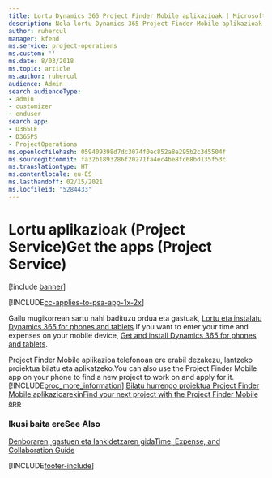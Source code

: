 ```yaml
---
title: Lortu Dynamics 365 Project Finder Mobile aplikazioak | MicrosoftDocs
description: Nola lortu Dynamics 365 Project Finder Mobile aplikazioak
author: ruhercul
manager: kfend
ms.service: project-operations
ms.custom: ''
ms.date: 8/03/2018
ms.topic: article
ms.author: ruhercul
audience: Admin
search.audienceType:
- admin
- customizer
- enduser
search.app:
- D365CE
- D365PS
- ProjectOperations
ms.openlocfilehash: 059409398d7dc3074f0ec852a8e295b2c3d5504f
ms.sourcegitcommit: fa32b1893286f20271fa4ec4be8fc68bd135f53c
ms.translationtype: HT
ms.contentlocale: eu-ES
ms.lasthandoff: 02/15/2021
ms.locfileid: "5284433"
---
```

# <a name="get-the-apps-project-service"></a><span data-ttu-id="5838a-103">Lortu aplikazioak (Project Service)</span><span class="sxs-lookup"><span data-stu-id="5838a-103">Get the apps (Project Service)</span></span>

[!include [banner](../includes/psa-now-project-operations.md)]

[!INCLUDE[cc-applies-to-psa-app-1x-2x](../includes/cc-applies-to-psa-app-1x-2x.md)]

<span data-ttu-id="5838a-104">Gailu mugikorrean sartu nahi badituzu ordua eta gastuak, [Lortu eta instalatu Dynamics 365 for phones and tablets](https://docs.microsoft.com/dynamics365/mobile-app/dynamics-365-phones-tablets-users-guide).</span><span class="sxs-lookup"><span data-stu-id="5838a-104">If you want to enter your time and expenses on your mobile device, [Get and install Dynamics 365 for phones and tablets](https://docs.microsoft.com/dynamics365/mobile-app/dynamics-365-phones-tablets-users-guide).</span></span>  
  
 <span data-ttu-id="5838a-105">Project Finder Mobile aplikazioa telefonoan ere erabil dezakezu, lantzeko proiektua bilatu eta aplikatzeko.</span><span class="sxs-lookup"><span data-stu-id="5838a-105">You can also use the Project Finder Mobile app on your phone to find a new project to work on and apply for it.</span></span> [!INCLUDE[proc_more_information](../includes/proc-more-information.md)] <span data-ttu-id="5838a-106">[Bilatu hurrengo proiektua Project Finder Mobile aplikazioarekin](../psa/find-next-project-finder-mobile-app.md)</span><span class="sxs-lookup"><span data-stu-id="5838a-106">[Find your next project with the Project Finder Mobile app](../psa/find-next-project-finder-mobile-app.md)</span></span> 
  
### <a name="see-also"></a><span data-ttu-id="5838a-107">Ikusi baita ere</span><span class="sxs-lookup"><span data-stu-id="5838a-107">See Also</span></span>  
 [<span data-ttu-id="5838a-108">Denboraren, gastuen eta lankidetzaren gida</span><span class="sxs-lookup"><span data-stu-id="5838a-108">Time, Expense, and Collaboration Guide</span></span>](../psa/time-expense-collaboration-guide.md)


[!INCLUDE[footer-include](../includes/footer-banner.md)]